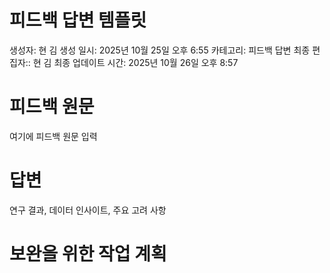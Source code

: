 # 피드백 답변 템플릿

생성자: 현 김
생성 일시: 2025년 10월 25일 오후 6:55
카테고리: 피드백 답변
최종 편집자:: 현 김
최종 업데이트 시간: 2025년 10월 26일 오후 8:57

# 피드백 원문

여기에 피드백 원문 입력

# 답변

연구 결과, 데이터 인사이트, 주요 고려 사항

# 보완을 위한 작업 계획